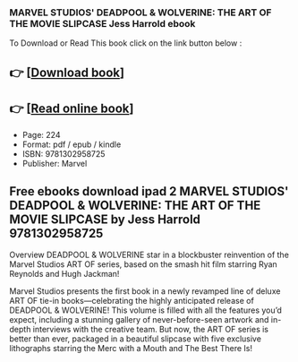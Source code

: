 ### MARVEL STUDIOS' DEADPOOL & WOLVERINE: THE ART OF THE MOVIE SLIPCASE Jess Harrold ebook

To Download or Read This book click on the link button below :

## 👉  [**[Download book](http://filesbooks.info/download.php?group=book&from=github.com&id=720286&lnk=1081 "Download book")**]

## 👉  [**[Read online book](http://filesbooks.info/download.php?group=book&from=github.com&id=720286&lnk=1081 "Read online book")**]


* Page: 224
* Format: pdf / epub / kindle
* ISBN: 9781302958725
* Publisher: Marvel



## Free ebooks download ipad 2 MARVEL STUDIOS' DEADPOOL & WOLVERINE: THE ART OF THE MOVIE SLIPCASE by Jess Harrold 9781302958725


Overview
DEADPOOL &amp; WOLVERINE star in a blockbuster reinvention of the Marvel Studios ART OF series, based on the smash hit film starring Ryan Reynolds and Hugh Jackman!
 
 Marvel Studios presents the first book in a newly revamped line of deluxe ART OF tie-in books—celebrating the highly anticipated release of DEADPOOL &amp; WOLVERINE! This volume is filled with all the features you’d expect, including a stunning gallery of never-before-seen artwork and in-depth interviews with the creative team. But now, the ART OF series is better than ever, packaged in a beautiful slipcase with five exclusive lithographs starring the Merc with a Mouth and The Best There Is!



